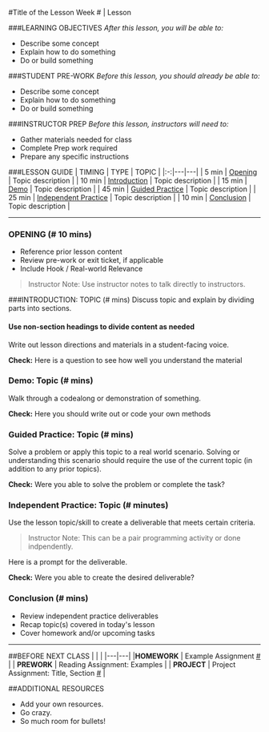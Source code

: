 #Title of the Lesson
Week # | Lesson

###LEARNING OBJECTIVES
*After this lesson, you will be able to:*
- Describe some concept
- Explain how to do something
- Do or build something

###STUDENT PRE-WORK
*Before this lesson, you should already be able to:*
- Describe some concept
- Explain how to do something
- Do or build something

###INSTRUCTOR PREP
*Before this lesson, instructors will need to:*
- Gather materials needed for class
- Complete Prep work required
- Prepare any specific instructions

###LESSON GUIDE
| TIMING  | TYPE  | TOPIC  |
|:-:|---|---|
| 5 min  | [Opening](https://github.com/jeff-boykin/work-in-progress/blob/master/Documents/revised_template.md#opening--10-mins)  | Topic description  |
| 10 min  | [Introduction](https://github.com/jeff-boykin/work-in-progress/blob/master/Documents/revised_template.md#introduction-topic--mins)   | Topic description  |
| 15 min  | [Demo](https://github.com/jeff-boykin/work-in-progress/blob/master/Documents/revised_template.md#demo-topic--mins)  | Topic description  |
| 45 min  | [Guided Practice](https://github.com/jeff-boykin/work-in-progress/blob/master/Documents/revised_template.md#guided-practice-topic--mins)  | Topic description  |
| 25 min  | [Independent Practice](https://github.com/jeff-boykin/work-in-progress/blob/master/Documents/revised_template.md#independent-practice-topic--minutes)  | Topic description  |
| 10 min  | [Conclusion](https://github.com/jeff-boykin/work-in-progress/blob/master/Documents/revised_template.md#conclusion--mins)  | Topic description  |

---

### OPENING (# 10 mins)
- Reference prior lesson content
- Review pre-work or exit ticket, if applicable
- Include Hook / Real-world Relevance

> Instructor Note: Use instructor notes to talk directly to instructors.

###INTRODUCTION: TOPIC (# mins)
Discuss topic and explain by dividing parts into sections.

#### Use non-section headings to divide content as needed
Write out lesson directions and materials in a student-facing voice.

**Check:** Here is a question to see how well you understand the material

### Demo: Topic (# mins)
Walk through a codealong or demonstration of something. 

**Check:** Here you should write out or code your own methods

### Guided Practice: Topic (# mins)
Solve a problem or apply this topic to a real world scenario. Solving or understanding this scenario should require the use of the current topic (in addition to any prior topics).

**Check:** Were you able to solve the problem or complete the task?

### Independent Practice: Topic (# minutes)
Use the lesson topic/skill to create a deliverable that meets certain criteria. 

> Instructor Note: This can be a pair programming activity or done indpendently.

Here is a prompt for the deliverable. 

**Check:** Were you able to create the desired deliverable?

### Conclusion (# mins)
- Review independent practice deliverables
- Recap topic(s) covered in today's lesson
- Cover homework and/or upcoming tasks

***

##BEFORE NEXT CLASS
|   |   |
|---|---|
|**HOMEWORK**  | Example Assignment [#](Instructions)  |
| **PREWORK**  | Reading Assignment: Examples  |
| **PROJECT**  | Project Assignment: Title, Section [#](Instructions)  |

##ADDITIONAL RESOURCES
- Add your own resources.
- Go crazy.
- So much room for bullets!

